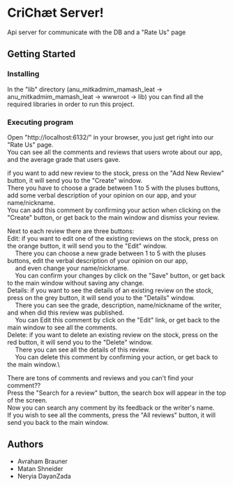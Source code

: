 # CriChæt Server!

Api server for communicate with the DB and a "Rate Us" page

## Getting Started

### Installing

In the "lib" directory (anu_mitkadmim_mamash_leat -> anu_mitkadmim_mamash_leat -> wwwroot -> lib) you can find all the required libraries in order to run this project.

### Executing program

Open "http://localhost:6132/" in your browser, you just get right into our "Rate Us" page.\
You can see all the comments and reviews that users wrote about our app, and the average grade that users gave.

if you want to add new review to the stock, press on the "Add New Review" button, it will send you to the "Create" window.\
There you have to choose a grade between 1 to 5 with the pluses buttons, add some verbal description of your opinion on our app, and your name/nickname.\
You can add this comment by confirming your action when clicking on the "Create" button, or get back to the main window and dismiss your review.

Next to each review there are three buttons:\
Edit: if you want to edit one of the existing reviews on the stock, press on the orange button, it will send you to the "Edit" window.\
&emsp; There you can choose a new grade between 1 to 5 with the pluses buttons, edit the verbal description of your opinion on our app,\
&emsp; and even change your name/nickname.\
&emsp; You can confirm your changes by click on the "Save" button, or get back to the main window without saving any change.\
Details: if you want to see the details of an existing review on the stock, press on the grey button, it will send you to the "Details" window.\
&emsp; There you can see the grade, description, name/nickname of the writer, and when did this review was published.\
&emsp; You can Edit this comment by click on the "Edit" link, or get back to the main window to see all the comments.\
Delete: if you want to delete an existing review on the stock, press on the red button, it will send you to the "Delete" window.\
&emsp; There you can see all the details of this review.\
&emsp; You can delete this comment by confirming your action, or get back to the main window.\

There are tons of comments and reviews and you can't find your comment??\
Press the "Search for a review" button, the search box will appear in the top of the screen.\
Now you can search any comment by its feedback or the writer's name.\
If you wish to see all the comments, press the "All reviews" button, it will send you back to the main window.  

## Authors

* Avraham Brauner
* Matan Shneider
* Neryia DayanZada

